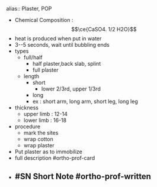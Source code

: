 alias:: Plaster, POP

- Chemical Composition : $$\ce{CaSO4. 1/2 H2O}$$
- heat is produced when put in water
- 3--5 seconds, wait until bubbling ends
- types
	- full/half
		- half plaster,back slab, splint
		- full plaster
	- length
		- short
			- lower 2/3rd, upper 1/3rd
		- long
		- ex : short arm, long arm, short leg, long leg
- thickness
	- upper limb : 12-14
	- lower limb : 16-18
- procedure
	- mark the sites
	- wrap cotton
	- wrap plaster
- Put plaster as to immobilize
- full description #ortho-prof-card
- #SN Short Note #ortho-prof-written
	-